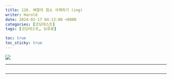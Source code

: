 ```yaml
---
title: 126. 배열의 원소 삭제하기 (ing)
writer: Harold
date: 2024-02-17 04:13:00 +0800
categories: [코딩테스트]
tags: [코딩테스트, 보류중]

toc: true
toc_sticky: true
---
```

![](https://velog.velcdn.com/images/haroldfromk/post/16dd6b95-7211-4579-96c5-be1f1d384fde/image.png)

---
```swift

```
---
